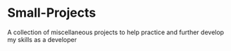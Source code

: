 # Small-Projects
A collection of miscellaneous projects to help practice and further develop my skills as a developer
